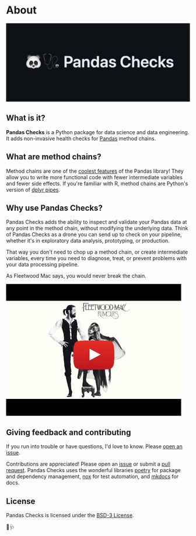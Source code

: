 # About
  
<img src="https://raw.githubusercontent.com/cparmet/pandas-checks/main/static/pandas-check-gh-social.jpg" alt="Banner image for Pandas Checks">  
  
## What is it?

**Pandas Checks** is a Python package for data science and data engineering. It adds non-invasive health checks for [Pandas](https://github.com/pandas-dev/pandas/) method chains.  

## What are method chains?
Method chains are one of the [coolest features](https://tomaugspurger.net/posts/method-chaining/) of the Pandas library! They allow you to write more functional code with fewer intermediate variables and fewer side effects. If you're familiar with R, method chains are Python's version of [dplyr pipes](https://style.tidyverse.org/pipes.html).

## Why use Pandas Checks?

Pandas Checks adds the ability to inspect and validate your Pandas data at any point in the method chain, without modifying the underlying data. Think of Pandas Checks as a drone you can send up to check on your pipeline, whether it's in exploratory data analysis, prototyping, or production.

That way you don't need to chop up a method chain, or create intermediate variables, every time you need to diagnose, treat, or prevent problems with your data processing pipeline.

As Fleetwood Mac says, you would never break the chain.

<a href="https://www.youtube.com/watch?v=xwTPvcPYaOo"><img src="https://raw.githubusercontent.com/cparmet/pandas-checks/main/static/fleetwood-mac-the-chain.jpg" alt="Fleetwood Mac YouTube video for The Chain" target="_blank"></a>
  

## Giving feedback and contributing

If you run into trouble or have questions, I'd love to know. Please [open an issue](https://github.com/cparmet/pandas-checks/issues).

Contributions are appreciated! Please open an [issue](https://github.com/cparmet/pandas-checks/issues) or submit a [pull request](https://github.com/cparmet/pandas-checks/pulls). Pandas Checks uses the wonderful libraries [poetry](https://python-poetry.org) for package and dependency management, [nox](https://nox.thea.codes/en/stable/) for test automation, and [mkdocs](https://www.mkdocs.org/) for docs.


## License

Pandas Checks is licensed under the [BSD-3 License](https://github.com/cparmet/pandas-checks/blob/main/LICENSE).

🐼🩺

